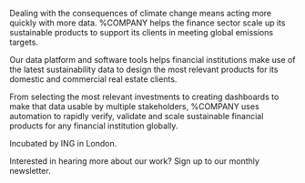 Dealing with the consequences of climate change means acting more quickly with more data. 
%COMPANY helps the finance sector scale up its sustainable products to support its clients in meeting global emissions targets.

Our data platform and software tools helps financial institutions make use of the latest sustainability data to design the most relevant products for its domestic and commercial real estate clients. 

From selecting the most relevant investments to creating dashboards to make that data usable by multiple stakeholders, %COMPANY uses automation to rapidly verify, validate and scale sustainable financial products for any financial institution globally. 

Incubated by ING in London. 

Interested in hearing more about our work? Sign up to our monthly newsletter. 